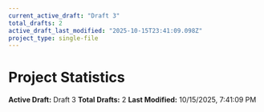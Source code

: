 ```yaml
---
current_active_draft: "Draft 3"
total_drafts: 2
active_draft_last_modified: "2025-10-15T23:41:09.098Z"
project_type: single-file
---
```


# Project Statistics

**Active Draft:** Draft 3
**Total Drafts:** 2
**Last Modified:** 10/15/2025, 7:41:09 PM
